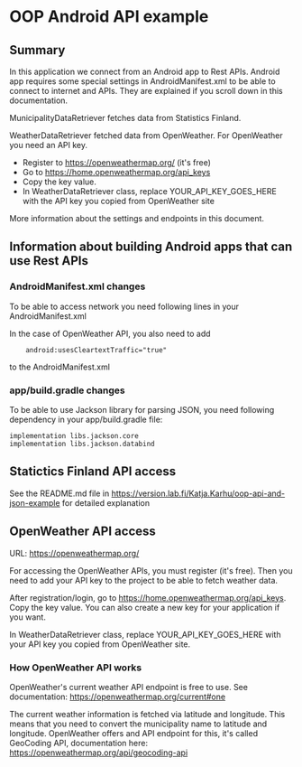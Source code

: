 # OOP Android API example

## Summary

In this application we connect from an Android app to Rest APIs. Android app requires some special
settings in AndroidManifest.xml to be able to connect to internet and APIs. They are explained if 
you scroll down in this documentation.

MunicipalityDataRetriever fetches data from Statistics Finland.

WeatherDataRetriever fetched data from OpenWeather. For OpenWeather you need an API key.
- Register to https://openweathermap.org/ (it's free)
- Go to https://home.openweathermap.org/api_keys
- Copy the key value.
- In WeatherDataRetriever class, replace YOUR_API_KEY_GOES_HERE with the API key
you copied from OpenWeather site

More information about the settings and endpoints in this document.

## Information about building Android apps that can use Rest APIs

### AndroidManifest.xml changes

To be able to access network you need following lines in your AndroidManifest.xml

<uses-permission android:name="android.permission.INTERNET" />
<uses-permission android:name="android.permission.ACCESS_NETWORK_STATE" />
 
In the case of OpenWeather API, you also need to add

        android:usesCleartextTraffic="true"

to the AndroidManifest.xml


### app/build.gradle changes

To be able to use Jackson library for parsing JSON, you need following dependency in your 
app/build.gradle file:

    implementation libs.jackson.core
    implementation libs.jackson.databind


## Statictics Finland API access

See the README.md file in https://version.lab.fi/Katja.Karhu/oop-api-and-json-example for detailed explanation

## OpenWeather API access
URL: https://openweathermap.org/

For accessing the OpenWeather APIs, you must register (it's free). Then you need to add your API
key to the project to be able to fetch weather data.

After registration/login, go to https://home.openweathermap.org/api_keys. Copy the key value.
You can also create a new key for your application if you want.

In WeatherDataRetriever class, replace YOUR_API_KEY_GOES_HERE with your API key
you copied from OpenWeather site.

### How OpenWeather API works

OpenWeather's current weather API endpoint is free to use. See documentation: https://openweathermap.org/current#one

The current weather information is fetched via latitude and longitude. This means that 
you need to convert the municipality name to latitude and longitude. OpenWeather offers
and API endpoint for this, it's called GeoCoding API, documentation here: 
https://openweathermap.org/api/geocoding-api

